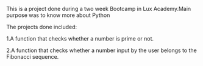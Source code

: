 This is a project done during a two week Bootcamp in Lux Academy.Main purpose was to know more about Python



The projects done included:

1.A function that checks whether a number is prime or not.

2.A function that checks whether a number input by the user belongs to the Fibonacci sequence.
